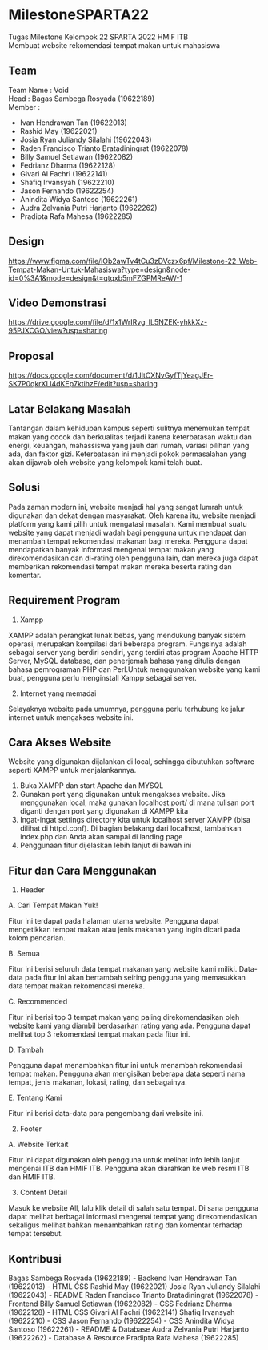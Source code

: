 # MilestoneSPARTA22
Tugas Milestone Kelompok 22 SPARTA 2022 HMIF ITB  
Membuat website rekomendasi tempat makan untuk mahasiswa

 

## Team
Team Name : Void  
Head : Bagas Sambega Rosyada (19622189)  
Member :
- Ivan Hendrawan Tan (19622013)
- Rashid May (19622021)
- Josia Ryan Juliandy Silalahi (19622043)
- Raden Francisco Trianto Bratadiningrat (19622078)
- Billy Samuel Setiawan (19622082)
- Fedrianz Dharma (19622128)
- Givari Al Fachri (19622141)
- Shafiq Irvansyah (19622210)
- Jason Fernando (19622254)
- Anindita Widya Santoso (19622261)
- Audra Zelvania Putri Harjanto (19622262)
- Pradipta Rafa Mahesa (19622285)

## Design
https://www.figma.com/file/lOb2awTv4tCu3zDVczx6pf/Milestone-22-Web-Tempat-Makan-Untuk-Mahasiswa?type=design&node-id=0%3A1&mode=design&t=qtqxb5mFZGPMReAW-1

## Video Demonstrasi
https://drive.google.com/file/d/1x1WrIRvg_IL5NZEK-yhkkXz-95PJXCGO/view?usp=sharing

## Proposal
https://docs.google.com/document/d/1JltCXNvGyfTjYeagJEr-SK7P0qkrXLl4dKEp7ktihzE/edit?usp=sharing 

## Latar Belakang Masalah
Tantangan dalam kehidupan kampus seperti sulitnya menemukan tempat makan yang cocok dan berkualitas terjadi karena keterbatasan waktu dan energi, keuangan, mahassiswa yang jauh dari rumah, variasi pilihan yang ada, dan faktor gizi. Keterbatasan ini menjadi pokok permasalahan yang akan dijawab oleh website yang kelompok kami telah buat.

## Solusi
Pada zaman modern ini, website menjadi hal yang sangat lumrah untuk digunakan dan dekat dengan masyarakat. Oleh karena itu, website menjadi platform yang kami pilih untuk mengatasi masalah. Kami membuat suatu website yang dapat menjadi wadah bagi pengguna untuk mendapat dan menambah tempat rekomendasi makanan bagi mereka. Pengguna dapat mendapatkan banyak informasi mengenai tempat makan yang direkomendasikan dan di-rating oleh pengguna lain, dan mereka juga dapat memberikan rekomendasi tempat makan mereka beserta rating dan komentar.

## Requirement Program
1. Xampp

XAMPP adalah perangkat lunak bebas, yang mendukung banyak sistem operasi, merupakan kompilasi dari beberapa program. Fungsinya adalah sebagai server yang berdiri sendiri, yang terdiri atas program Apache HTTP Server, MySQL database, dan penerjemah bahasa yang ditulis dengan bahasa pemrograman PHP dan Perl.Untuk menggunakan website yang kami buat, pengguna perlu menginstall Xampp sebagai server.

2. Internet yang memadai

Selayaknya website pada umumnya, pengguna perlu terhubung ke jalur internet untuk mengakses website ini.

## Cara Akses Website
Website yang digunakan dijalankan di local, sehingga dibutuhkan software seperti XAMPP untuk menjalankannya.

1. Buka XAMPP dan start Apache dan MYSQL
2. Gunakan port yang digunakan untuk mengakses website. Jika menggunakan local, maka gunakan localhost:port/ di mana tulisan port diganti dengan port yang digunakan di XAMPP kita
3. Ingat-ingat settings directory kita untuk localhost server XAMPP (bisa dilihat di httpd.conf). Di bagian belakang dari localhost, tambahkan index.php dan Anda akan sampai di landing page
4. Penggunaan fitur dijelaskan lebih lanjut di bawah ini


## Fitur dan Cara Menggunakan
1. Header

A. Cari Tempat Makan Yuk!

Fitur ini terdapat pada halaman utama website. Pengguna dapat mengetikkan tempat makan atau jenis makanan yang ingin dicari pada kolom pencarian.

B. Semua

Fitur ini berisi seluruh data tempat makanan yang website kami miliki. Data-data pada fitur ini akan bertambah seiring pengguna yang memasukkan data tempat makan rekomendasi mereka.

C. Recommended

Fitur ini berisi top 3 tempat makan yang paling direkomendasikan oleh website kami yang diambil berdasarkan rating yang ada. Pengguna dapat melihat top 3 rekomendasi tempat makan pada fitur ini.

D. Tambah

Pengguna dapat menambahkan fitur ini untuk menambah rekomendasi tempat makan. Pengguna akan mengisikan beberapa data seperti nama tempat, jenis makanan, lokasi, rating, dan sebagainya.

E. Tentang Kami

Fitur ini berisi data-data para pengembang dari website ini.

2. Footer

A. Website Terkait

Fitur ini dapat digunakan oleh pengguna untuk melihat info lebih lanjut mengenai ITB dan HMIF ITB. Pengguna akan diarahkan ke web resmi ITB dan HMIF ITB.

3. Content Detail

Masuk ke website All, lalu klik detail di salah satu tempat. Di sana pengguna dapat melihat berbagai informasi mengenai tempat yang direkomendasikan sekaligus melihat bahkan menambahkan rating dan komentar terhadap tempat tersebut.

## Kontribusi
Bagas Sambega Rosyada (19622189) - Backend
Ivan Hendrawan Tan (19622013) - HTML CSS
Rashid May (19622021)
Josia Ryan Juliandy Silalahi (19622043) - README
Raden Francisco Trianto Bratadiningrat (19622078) - Frontend
Billy Samuel Setiawan (19622082) - CSS
Fedrianz Dharma (19622128) - HTML CSS
Givari Al Fachri (19622141)
Shafiq Irvansyah (19622210) - CSS
Jason Fernando (19622254) - CSS
Anindita Widya Santoso (19622261) - README & Database
Audra Zelvania Putri Harjanto (19622262) - Database & Resource
Pradipta Rafa Mahesa (19622285) 

